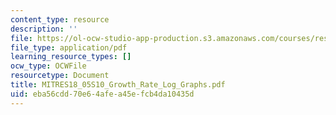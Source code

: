 ```yaml
---
content_type: resource
description: ''
file: https://ol-ocw-studio-app-production.s3.amazonaws.com/courses/res-18-005-highlights-of-calculus-spring-2010/eba56cdd70e64afea45efcb4da10435d_MITRES18_05S10_Growth_Rate_Log_Graphs.pdf
file_type: application/pdf
learning_resource_types: []
ocw_type: OCWFile
resourcetype: Document
title: MITRES18_05S10_Growth_Rate_Log_Graphs.pdf
uid: eba56cdd-70e6-4afe-a45e-fcb4da10435d
---
```

